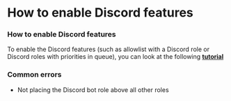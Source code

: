 # How to enable Discord features

### How to enable Discord features

To enable the Discord features (such as allowlist with a Discord role or Discord roles with priorities in queue), you can look at the following [**tutorial**](https://www.youtube.com/watch?v=NAnM3rBO7Z0)

### Common errors

* Not placing the Discord bot role above all other roles
